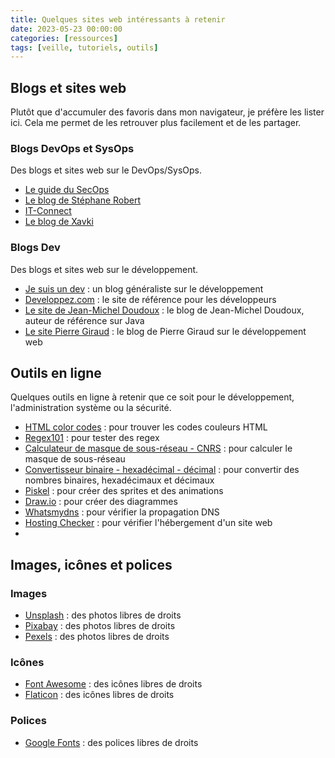 ```yaml
---
title: Quelques sites web intéressants à retenir
date: 2023-05-23 00:00:00
categories: [ressources]
tags: [veille, tutoriels, outils]
---
```


## Blogs et sites web

Plutôt que d'accumuler des favoris dans mon navigateur, je préfère les lister ici. Cela me permet de les retrouver plus facilement et de les partager.

### Blogs DevOps et SysOps

Des blogs et sites web sur le DevOps/SysOps.

- [Le guide du SecOps](https://le-guide-du-secops.fr/)
- [Le blog de Stéphane Robert](https://blog.stephane-robert.info/)
- [IT-Connect](https://www.it-connect.fr/)
- [Le blog de Xavki](https://xavki.blog/)

### Blogs Dev

Des blogs et sites web sur le développement.

- [Je suis un dev](https://www.jesuisundev.com/) : un blog généraliste sur le développement
- [Developpez.com](https://www.developpez.com/) : le site de référence pour les développeurs
- [Le site de Jean-Michel Doudoux](https://www.jmdoudoux.fr/) : le blog de Jean-Michel Doudoux, auteur de référence sur Java
- [Le site Pierre Giraud](https://www.pierre-giraud.com/) : le blog de Pierre Giraud sur le développement web

## Outils en ligne

Quelques outils en ligne à retenir que ce soit pour le développement, l'administration système ou la sécurité.

- [HTML color codes](https://htmlcolorcodes.com/) : pour trouver les codes couleurs HTML
- [Regex101](https://regex101.com/) : pour tester des regex
- [Calculateur de masque de sous-réseau - CNRS](https://cric.grenoble.cnrs.fr/Administrateurs/Outils/CalculMasque/) : pour calculer le masque de sous-réseau
- [Convertisseur binaire - hexadécimal - décimal](https://sebastienguillon.com/test/javascript/convertisseur.html) : pour convertir des nombres binaires, hexadécimaux et décimaux
- [Piskel](https://www.piskelapp.com/) : pour créer des sprites et des animations
- [Draw.io](https://app.diagrams.net/) : pour créer des diagrammes
- [Whatsmydns](https://www.whatsmydns.net/) : pour vérifier la propagation DNS
- [Hosting Checker](https://hostingchecker.com/) : pour vérifier l'hébergement d'un site web
- 
## Images, icônes et polices

### Images

- [Unsplash](https://unsplash.com/) : des photos libres de droits
- [Pixabay](https://pixabay.com/fr/) : des photos libres de droits
- [Pexels](https://www.pexels.com/fr-fr/) : des photos libres de droits

### Icônes

- [Font Awesome](https://fontawesome.com/) : des icônes libres de droits
- [Flaticon](https://www.flaticon.com/) : des icônes libres de droits

### Polices

- [Google Fonts](https://fonts.google.com/) : des polices libres de droits
